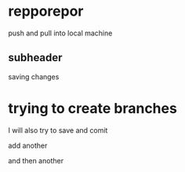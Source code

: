 # repporepor

push and pull into local machine


## subheader
saving changes

# trying to create branches

I will also try to save and comit 

add another 


and then another

